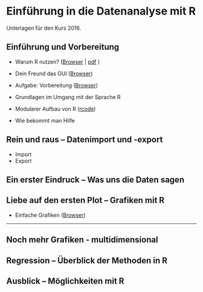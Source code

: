 Einführung in die Datenanalyse mit R
===================

Unterlagen für den Kurs 2016.

## Einführung und Vorbereitung

- Warum R nutzen? ([Browser](https://github.com/Japhilko/IntroR/blob/master/2016/slides/WarumR.md) |  [pdf](https://github.com/Japhilko/IntroR/raw/master/2016/slides/WarumR.pdf) )

- Dein Freund das GUI ([Browser](https://github.com/Japhilko/IntroR/blob/master/2016/slides/FreundGUI.md))

- Aufgabe: Vorbereitung ([Browser](https://github.com/Japhilko/IntroR/blob/master/2016/tutorial/Aufgabe_Vorbereitung.md))


- Grundlagen im Umgang mit der Sprache R

- Modularer Aufbau von R ([rcode](https://github.com/Japhilko/IntroR/blob/master/2016/rcode/InstallPackages.R))
- Wie bekommt man Hilfe

## Rein und raus – Datenimport und -export

- Import
- Export 

## Ein erster Eindruck – Was uns die Daten sagen

## Liebe auf den ersten Plot – Grafiken mit R	

- Einfache Grafiken ([Browser](https://github.com/Japhilko/IntroR/blob/master/2016/slides/EinfacheGrafiken.md))
-----------------------------------------

## Noch mehr Grafiken - multidimensional

## Regression – Überblick der Methoden in R

## Ausblick – Möglichkeiten mit R